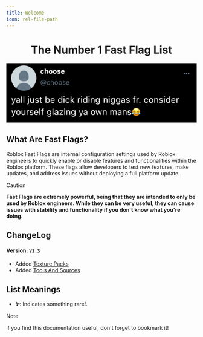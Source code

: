 ```yaml
---
title: Welcome
icon: rel-file-path	
---
```


<h1 align="center">The Number 1 Fast Flag List</h1>

![](Assets/8352-chill.jpg)

## What Are Fast Flags?
Roblox Fast Flags are internal configuration settings used by Roblox engineers to quickly enable or disable features and functionalities within the Roblox platform. These flags allow developers to test new features, make updates, and address issues without deploying a full platform update.

> [!CAUTION]
> **Fast Flags are extremely powerful, being that they are intended to only be used by Roblox engineers. While they can be very useful, they can cause issues with stability and functionality if you don't know what you're doing.**

## ChangeLog
#### Version: `V1.3`
* Added [Texture Packs](https://fastflagforge.github.io/Docs/texture-packs/)
* Added [Tools And Sources](https://fastflagforge.github.io/Docs/other/sources/)

## List Meanings
- **✨**: Indicates something rare!.

> [!NOTE]
> if you find this documentation useful, don't forget to bookmark it!

